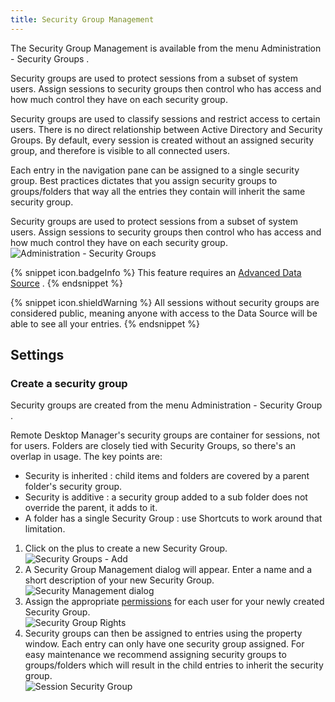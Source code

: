 ```yaml
---
title: Security Group Management
---
```

The Security Group Management is available from the menu Administration - Security Groups .  

Security groups are used to protect sessions from a subset of system users. Assign sessions to security groups then control who has access and how much control they have on each security group.  

Security groups are used to classify sessions and restrict access to certain users. There is no direct relationship between Active Directory and Security Groups. By default, every session is created without an assigned security group, and therefore is visible to all connected users.  

Each entry in the navigation pane can be assigned to a single security group. Best practices dictates that you assign security groups to groups/folders that way all the entries they contain will inherit the same security group.  

Security groups are used to protect sessions from a subset of system users. Assign sessions to security groups then control who has access and how much control they have on each security group.  
![Administration - Security Groups](/img/en/rdm/mac/clip10392.png) 

{% snippet icon.badgeInfo %} 
This feature requires an [Advanced Data Source](/rdm/mac/data-sources/data-sources-types/advanced-data-sources/) . 
{% endsnippet %}
 
{% snippet icon.shieldWarning %} 
All sessions without security groups are considered public, meaning anyone with access to the Data Source will be able to see all your entries. 
{% endsnippet %}
 
## Settings 

### Create a security group 

Security groups are created from the menu Administration - Security Group .  

Remote Desktop Manager&apos;s security groups are container for sessions, not for users. Folders are closely tied with Security Groups, so there&apos;s an overlap in usage. The key points are:  

* Security is inherited : child items and folders are covered by a parent folder&apos;s security group. 
* Security is additive : a security group added to a sub folder does not override the parent, it adds to it. 
* A folder has a single Security Group : use Shortcuts to work around that limitation.  

1. Click on the plus to create a new Security Group.  
![Security Groups - Add](/img/en/rdm/mac/clip10393.png) 
1. A Security Group Management dialog will appear. Enter a name and a short description of your new Security Group.  
![Security Management dialog](/img/en/rdm/mac/clip10394.png) 
1. Assign the appropriate [permissions](/rdm/mac/commands/administration/user-management/permissions/) for each user for your newly created Security Group.  
![Security Group Rights](/img/en/rdm/mac/clip10395.png) 
1. Security groups can then be assigned to entries using the property window. Each entry can only have one security group assigned. For easy maintenance we recommend assigning security groups to groups/folders which will result in the child entries to inherit the security group.  
![Session Security Group](/img/en/rdm/mac/clip10445.png) 
